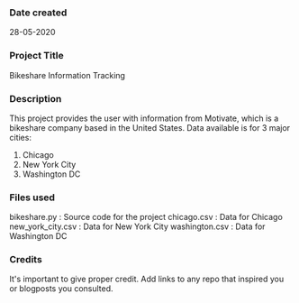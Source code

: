 ### Date created
28-05-2020

### Project Title
Bikeshare Information Tracking

### Description
This project provides the user with information from Motivate, which is a bikeshare company based in the United States.
Data available is for 3 major cities:
1. Chicago
2. New York City
3. Washington DC

### Files used
bikeshare.py : Source code for the project
chicago.csv : Data for Chicago
new_york_city.csv : Data for New York City
washington.csv : Data for Washington DC

### Credits
It's important to give proper credit. Add links to any repo that inspired you or blogposts you consulted.

